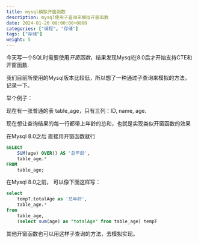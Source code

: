 ```yaml
---
title: mysql模拟开窗函数
description: mysql使用子查询来模拟开窗函数
date: 2024-01-26 08:00:00+0800
categories: ["编程", "存储"]
tags: ["存储"]
weight: 5
---
```


今天写一个SQL时需要使用*开窗函数*，结果发现Mysql在8.0后才开始支持CTE和开窗函数.

我们目前所使用的Mysql版本比较低，所以想了一种通过子查询来模拟的方法， 记录一下。


举个例子：

现在有一张普通的表 table_age，只有三列：ID, name, age.

现在想让查询结果的每一行都带上年龄的总和，也就是实现类似开窗函数的效果

在Mysql 8.0之后 直接用开窗函数就行
```sql
SELECT
    SUM(age) OVER() AS '总年龄',
    table_age.*
FROM
    table_age;
```


在Mysql 8.0之前， 可以像下面这样写：

```sql
select 
	tempT.totalAge as '总年龄',
	table_age.*
from 
	table_age,
	(select sum(age) as "totalAge" from table_age) tempT
```

其他开窗函数也可以用这样子查询的方法，去模拟实现。

